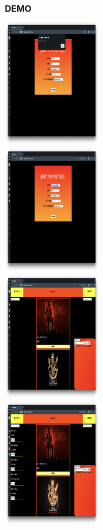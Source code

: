 # DEMO
<img src = "/demo/d1.png" height="400" width="300" />
<img src = "/demo/d2.png" height="400" width="300" />

<img src = "/demo/d3.png" height="400" width="300" />

<img src = "/demo/d4.png" height="400" width="300" />
